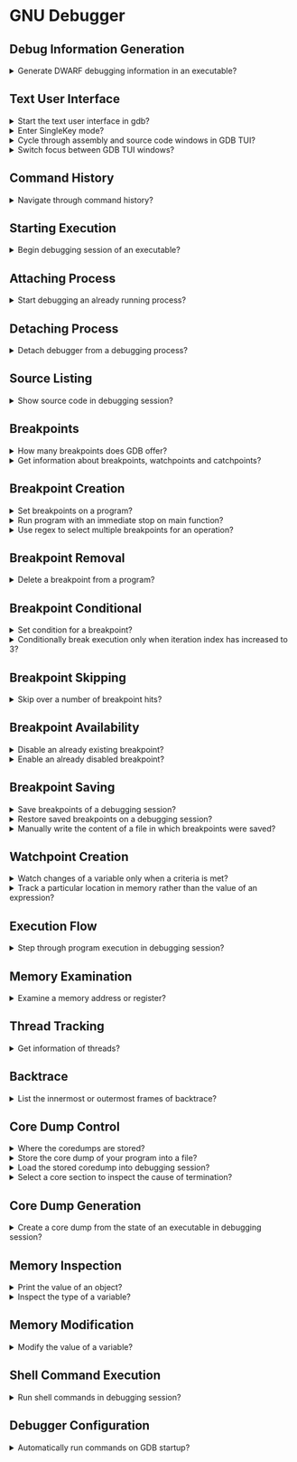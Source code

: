 # GNU Debugger

## Debug Information Generation

<details>
<summary>Generate DWARF debugging information in an executable?</summary>

> To debug with `gdb`, compile with `-g`.
> This generates *DWARF* information, which is used by the debugger to understand what the program is doing.
>
> ```sh
> gcc -g -o program source.c
> ``````
>
> Use `-O` to compile with optimizations, but this can adversely affect the debug experience i.e. `-O` and `-g` are orthogonal and independent.
> To get a reasonable level of performance and a good debug experience, use `-Og`.
> And to get an even better debug experience, use `-g3` rather than just `-g`.
>
> ```sh
> gcc -g3 -Og -o program source.c
> ``````
>
> > You can use the readelf utility to look at the debug info.

> Origins:
> - GDB Tips by Greg Law - Tip #1

> References:
---
</details>

## Text User Interface

<details>
<summary>Start the text user interface in gdb?</summary>

> TUI (Text User Interface) mode allows you to see the context of what you’re debugging!
>
> ```sh
> gdb -tui ./executable
> ``````
>
> You can also type `layout src` to switch to the TUI mode.
>
> ```gdb
> layout src
> ``````
>
> The shortcut `ctrl–x a` will also start the TUI.
>
> `ctrl+l` to redraw the screen reset in TUI mode.

> Origins:
> - GDB Tips by Greg Law - Tip #2

> References:
---
</details>

<details>
<summary>Enter SingleKey mode?</summary>

> Press `ctrl-x s` in TUI mode to enable SingleKey mode. In this mode you can
> use `r` to `run`, `c` to `continue`, `s` for `step`, and `q` to leave
> SingleKey mode, without pressing enter.

> Origins:
> - GDB Tips by Greg Law - Tip #65

> References:
---
</details>

<details>
<summary>Cycle through assembly and source code windows in GDB TUI?</summary>

> `ctrl-x 2`

> Origins:
> - GDB Tips by Greg Law - Tip #3

> References:
---
</details>

<details>
<summary>Switch focus between GDB TUI windows?</summary>

> ```gdb
> (gdb) focus src
> (gdb) focus cmd
> ``````

> Origins:
> - GDB Tips by Greg Law - Tip #3

> References:
---
</details>

## Command History

<details>
<summary>Navigate through command history?</summary>

> - `ctrl-p` for previous commands
> - `ctrl-n` for next commands

> Origins:
> - GDB Tips by Greg Law - Tip #3

> References:
---
</details>

## Starting Execution

<details>
<summary>Begin debugging session of an executable?</summary>

> - `start`: starts debugging session by running program line-by-line.
> - `run`: starts debugging session running program as usual.

> Origins:
> - Boost.Asio C++ Network Programming - Chapter 7

> References:
---
</details>

## Attaching Process

<details>
<summary>Start debugging an already running process?</summary>

> Attaching to a process requires root privileges.
>
> After debugger gets attached to the process, the program will freeze as if it
> is on a breakpoint.
>
> ```sh
> sudo gdb
> (gdb) attach 12345
> ``````

> Origins:
> - https://www.youtube.com/watch?v=Rudz-uSdWHM

> References:
---
</details>

## Detaching Process

<details>
<summary>Detach debugger from a debugging process?</summary>

> ```gdb
> (gdb) detach
> ``````
>
> After detaching, the program will continue its normal flow as there was no
> debugger attached to it at first place.

> Origins:
> - https://www.youtube.com/watch?v=Rudz-uSdWHM

> References:
---
</details>

## Source Listing

<details>
<summary>Show source code in debugging session?</summary>

> `list` displays 10 lines of source code. To see how many lines of source code
> will be displayed enter `show listsize`. To adjust the lines of source code
> displayed enter `set listsize 20`.

> Origins:
> - Boost.Asio C++ Network Programming - Chapter 7

> References:
---
</details>

## Breakpoints

<details>
<summary>How many breakpoints does GDB offer?</summary>

> 1. Hardware watchpoints: `watch foo`
> 2. Software watchpoints: `watch $rax`
> 3. Location watchpoints: `watch -l foo`
> 4. Read-only watchpoint: `rwatch foo`
> 5. Access watchpoints: `awatch foo`

> Origins:
> - GDB Tips by Greg Law - Tip #7

> References:
---
</details>

<details>
<summary>Get information about breakpoints, watchpoints and catchpoints?</summary>

> ```gdb
> (gdb) info breakpoints
> ``````

> Origins:
> - GDB Tips by Greg Law - Tip #13

> References:
---
</details>

## Breakpoint Creation

<details>
<summary>Set breakpoints on a program?</summary>

> ```gdb
> (gdb) break 50
> (gdb) break *main
> (gdb) break *main+50
> (gdb) break source.cpp:main+50
> ``````

> Origins:
> - Boost.Asio C++ Network Programming - Chapter 7

> References:
---
</details>

<details>
<summary>Run program with an immediate stop on main function?</summary>

> Use `start` to put temporary breakpoint on main and then run the program or
> `starti` to stop at the very first instruction of the program.

> Origins:
> - GDB Tips by Greg Law - Tip #4

> References:
---
</details>

<details>
<summary>Use regex to select multiple breakpoints for an operation?</summary>

> ```gdb
> (gdb) rbreak std::sto[ifd]
> ``````

> Origins:
> - GDB Tips by Greg Law - Tip #14

> References:
---
</details>

## Breakpoint Removal

<details>
<summary>Delete a breakpoint from a program?</summary>

> ```gdb
> (gdb) delete 1
> ``````

> Origins:
> - Boost.Asio C++ Network Programming - Chapter 7

> References:
---
</details>

## Breakpoint Conditional

<details>
<summary>Set condition for a breakpoint?</summary>

> ```gdb
> (gdb) condition 3 e == 42
> (gdb) break func(long) if e == 42
> ``````

> Origins:
> - GDB Tips by Greg Law - Tip #15

> References:
---
</details>

<details>
<summary>Conditionally break execution only when iteration index has increased to 3?</summary>

> ```gdb
> (gdb) break source.cpp:10 if index == 3
> ``````

> Origins:
> - https://www.youtube.com/watch?v=Rudz-uSdWHM

> References:
---
</details>

## Breakpoint Skipping

<details>
<summary>Skip over a number of breakpoint hits?</summary>

> To ignore the next 10000000 times that breakpoint 1 is hit.
>
> ```gdb
> (gdb) ignore 1 10000000
> (gdb) info break 1
> ``````
>
> breakpoint already hit 1000 times
>
> ```gdb
> (gdb) ignore 1 999
> (gdb) run
> ``````

> Origin:
> - 5
> - 6

> References:
---
</details>


## Breakpoint Availability

<details>
<summary>Disable an already existing breakpoint?</summary>

> ```gdb
> (gdb) disable <breakpoint index>
> ``````

> Origins:
> - https://www.youtube.com/watch?v=Rudz-uSdWHM

> References:
---
</details>

<details>
<summary>Enable an already disabled breakpoint?</summary>

> ```gdb
> (gdb) enable <breakpoint index>
> ``````

> Origins:
> - https://www.youtube.com/watch?v=Rudz-uSdWHM

> References:
---
</details>

## Breakpoint Saving

<details>
<summary>Save breakpoints of a debugging session?</summary>

> ```gdb
> (gdb) save breakpoints program.gdb
> ``````

> Origins:
> - GDB Tips by Greg Law - Tip #13
> - GDB Tips by Greg Law - Tip #61
> - https://www.youtube.com/watch?v=Rudz-uSdWHM

> References:
---
</details>

<details>
<summary>Restore saved breakpoints on a debugging session?</summary>

> ```gdb
> (gdb) source program.gdb
> ``````

> Origins:
> - GDB Tips by Greg Law - Tip #61
> - https://www.youtube.com/watch?v=Rudz-uSdWHM

> References:
---
</details>

<details>
<summary>Manually write the content of a file in which breakpoints were saved?</summary>

> ```gdb
> (gdb) break source.cpp:8
> (gdb) break source.cpp:22
> ``````
>
> Note that lines might have been changed during sessions.

> Origins:
> - https://www.youtube.com/watch?v=Rudz-uSdWHM

> References:
---
</details>

## Watchpoint Creation

<details>
<summary>Watch changes of a variable only when a criteria is met?</summary>

> `(gdb) watch foo[90].number if bar[90].number == 255`

> Origins:
> - GDB Tips by Greg Law - Tip #7

> References:
---
</details>

<details>
<summary>Track a particular location in memory rather than the value of an expression?</summary>

> ```gdb
> (gdb) watch -l expression
> ``````
>
> Convinience variables also work nicely with location watchpoints:
>
> ```gdb
> (gdb) print * __errno_location()
> $2 = 0
> (gdb) watch -l $2
> ``````

> Origins:
> - GDB Tips by Greg Law - Tip #9
> - GDB Tips by Greg Law - Tip #10

> References:
---
</details>

## Execution Flow

<details>
<summary>Step through program execution in debugging session?</summary>

> - `continue`: Will resume the execution of the program until it completes.
> - `step`: Executes program one more step. Step might be one line of source
>   code or one machine instruction.
> - `next`: Executes program similar to `step`, but it only continues to the
>   next line in the current stack frame and will not step into functions.

> Origins:
> - Boost.Asio C++ Network Programming - Chapter 7

> References:
---
</details>

## Memory Examination

<details>
<summary>Examine a memory address or register?</summary>

> Display the memory contents at a given address using `x [address]` short for
> `examine`. You can customise the output with an optional format and length
> argument.
>
> ```gdb
> (gdb) x/[length][format] [address]
> (gdb) x/2x 0x0ffffffff7c544f0
> (gdb) x/2x $rsp
> ``````

> Origins:
> - GDB Tips by Greg Law - Tip #63

> References:
---
</details>

## Thread Tracking

<details>
<summary>Get information of threads?</summary>

> To get information about the spawned threads:
>
> ```gdb
> (gdb) info threads
> ``````
>
> This will show thread ID, how the OS sees them, and the name the thread was
> given by the program.
>
> Stepping through a thread that releases other threads, gets all threads out
> of sync. This can be changed with `set scheduler-locking on`, meaning only
> the current thread will run. Beware of deadlock through, the thread you're
> running might block on a lock held by another not running thread.
>
> A middle ground can be found with `set scheduler-locking step`, which has
> scheduler-locking on when using `step`, but disables it when you use
> `continue`, allowing you to travel between breakpoints without having to
> constantly switch between the threads.

> Origins:
> - GDB Tips by Greg Law - Tip #64

> References:
---
</details>

## Backtrace

<details>
<summary>List the innermost or outermost frames of backtrace?</summary>

> If you want to examine the backtrace of multiple frames but you're very deep
> in the stack, you can use `backtrace n` to show the n innermost frames.
> Similarly, you can use `stacktrace -n` to show the n outermost frames.
>
> ```gdb
> (gdb) bt full
> (gdb) bt 1
> (gdb) bt -1
> ``````

> Origins:
> - GDB Tips by Greg Law - Tip #59

> References:
---
</details>

## Core Dump Control

<details>
<summary>Where the coredumps are stored?</summary>

> ```sh
> coredumpctl list
> ``````

> Origins:
> - https://www.youtube.com/watch?v=Rudz-uSdWHM

> References:
---
</details>

<details>
<summary>Store the core dump of your program into a file?</summary>

> ```sh
> coredumpctl dump $PWD/program --output program.core
> ``````

> Origins:
> - https://www.youtube.com/watch?v=Rudz-uSdWHM

> References:
---
</details>

<details>
<summary>Load the stored coredump into debugging session?</summary>

> ```gdb
> (gdb) target core program.core
> ``````

> Origins:
> - https://www.youtube.com/watch?v=Rudz-uSdWHM

> References:
---
</details>

<details>
<summary>Select a core section to inspect the cause of termination?</summary>

> When frame is selected from a core dump, program will be set to the
> corresponding state.
>
> ```gdb
> (gdb) frame 0
> (gdb) p variable_causing_trouble
> ``````

> Origins:
> - https://www.youtube.com/watch?v=Rudz-uSdWHM

> References:
---
</details>

## Core Dump Generation

<details>
<summary>Create a core dump from the state of an executable in debugging session?</summary>

> ```gdb
> (gdb) gcore program.core
> ``````

> Origins:
> - https://www.youtube.com/watch?v=Rudz-uSdWHM

> References:
---
</details>

## Memory Inspection

<details>
<summary>Print the value of an object?</summary>

> ```gdb
> (gdb) print bag_size
> ```````

> Origins:
> - Boost.Asio C++ Network Programming - Chapter 7

> References:
---
</details>

<details>
<summary>Inspect the type of a variable?</summary>

> ```gdb
> (gdb) whatis random_number
> ``````

> Origins:
> - Boost.Asio C++ Network Programming - Chapter 7

> References:
---
</details>

## Memory Modification

<details>
<summary>Modify the value of a variable?</summary>

> ```gdb
> (gdb) set var random_number = 5
> ``````

> Origins:
> - Boost.Asio C++ Network Programming - Chapter 7

> References:
---
</details>

## Shell Command Execution

<details>
<summary>Run shell commands in debugging session?</summary>

> ```gdb
> (gdb) shell pwd
> ``````

> Origins:
> - Boost.Asio C++ Network Programming - Chapter 7

> References:
---
</details>

## Debugger Configuration

<details>
<summary>Automatically run commands on GDB startup?</summary>

> If you have commands you want to run every time you debug, or if you want to
> definne a function to pretty print a specific data structure, you can put
> them in `.gdbinit` file on the top project directory, or in your home
> directory.
>
> *.gdbinit*
> ```gdb
> set logging enabled on
> ``````
>
> You may need to enable auto-loading for the directory by adding the following line in `~/.config/gdb/gdbinit` file.
>
> ```gdb
> set auto-load-safe-path /path/to/dir
> ``````
>
> You can also enable it for all directories with `set auto-load-safe-path /`.

> Origins:
> - GDB Tips by Greg Law - Tip #62

> References:
---
</details>
